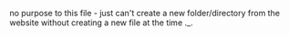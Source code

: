 no purpose to this file - just can't create a new folder/directory from the website without creating a new file at the time ._.
